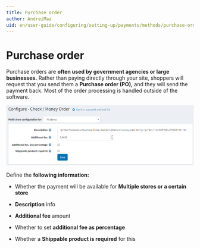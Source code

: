 ```yaml
---
title: Purchase order
author: AndreiMaz
uid: en/user-guide/configuring/setting-up/payments/methods/purchase-order
---
```


# Purchase order

Purchase orders are **often used by government agencies or large businesses.** Rather than paying directly through your site, shoppers will request that you send them a **Purchase order (PO),** and they will send the payment back. Most of the order processing is handled outside of the software.

![purchaseorder](_static/purchase-order/purchaseorder.png)

Define the **following information:**

* Whether the payment will be available for **Multiple stores or a certain store**

* **Description** info

* **Additional fee** amount

* Whether to set **additional fee as percentage**

* Whether a **Shippable product is required** for this